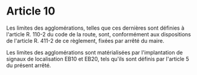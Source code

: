 # Article 10

Les limites des agglomérations, telles que ces dernières sont définies à l'article R. 110-2 du code de la route, sont, conformément aux dispositions de l'article R. 411-2 de ce règlement, fixées par arrêté du maire.

Les limites des agglomérations sont matérialisées par l'implantation de signaux de localisation EB10 et EB20, tels qu'ils sont définis par l'article 5 du présent arrêté.
